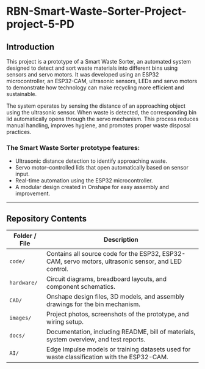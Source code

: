 # RBN-Smart-Waste-Sorter-Project-project-5-PD

## Introduction
This project is a prototype of a Smart Waste Sorter, an automated system designed to detect and sort waste materials into different bins using sensors and servo motors. It was developed using an ESP32 microcontroller, an ESP32-CAM, ultrasonic sensors, LEDs and servo motors to demonstrate how technology can make recycling more efficient and sustainable.

The system operates by sensing the distance of an approaching object using the ultrasonic sensor. When waste is detected, the corresponding bin lid automatically opens through the servo mechanism. This process reduces manual handling, improves hygiene, and promotes proper waste disposal practices.

### The Smart Waste Sorter prototype features:
- Ultrasonic distance detection to identify approaching waste.
- Servo motor–controlled lids that open automatically based on sensor input.
- Real-time automation using the ESP32 microcontroller.
- A modular design created in Onshape for easy assembly and improvement.

---
## Repository Contents

| Folder / File | Description |
|---------------|-------------|
| `code/`       | Contains all source code for the ESP32, ESP32-CAM, servo motors, ultrasonic sensor, and LED control. |
| `hardware/`   | Circuit diagrams, breadboard layouts, and component schematics. |
| `CAD/`        | Onshape design files, 3D models, and assembly drawings for the bin mechanism. |
| `images/`     | Project photos, screenshots of the prototype, and wiring setup. |
| `docs/`       | Documentation, including README, bill of materials, system overview, and test reports. |
| `AI/`         | Edge Impulse models or training datasets used for waste classification with the ESP32-CAM. |
